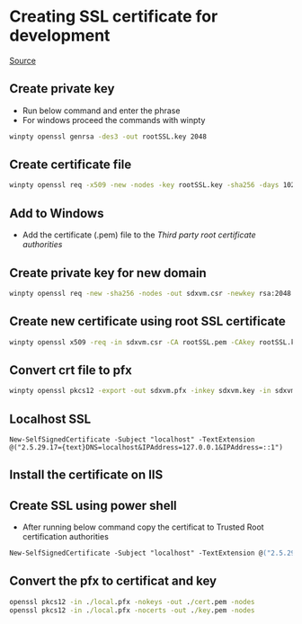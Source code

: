 # Creating SSL certificate for development

[Source](https://zeropointdevelopment.com/how-to-get-https-working-in-windows-10-localhost-dev-environment/)

## Create private key

- Run below command and enter the phrase
- For windows proceed the commands with winpty

```cmd
winpty openssl genrsa -des3 -out rootSSL.key 2048
```

## Create certificate file

```cmd
winpty openssl req -x509 -new -nodes -key rootSSL.key -sha256 -days 1024 -out rootSSL.pem
```

## Add to Windows

- Add the certificate (.pem) file to the _Third party root certificate authorities_

## Create private key for new domain

```cmd
winpty openssl req -new -sha256 -nodes -out sdxvm.csr -newkey rsa:2048 -keyout sdxvm.key -subj "//C=US\ST=TX\L=Houston\O=sdxvm\OU=Dev\CN=sdxvm\emailAddress=schalla@sdxvm"
```

## Create new certificate using root SSL certificate

```cmd
winpty openssl x509 -req -in sdxvm.csr -CA rootSSL.pem -CAkey rootSSL.key -CAcreateserial -out sdxvm.crt -days 500 -sha256 -extensions "authorityKeyIdentifier=keyid,issuer\n basicConstraints=CA:FALSE\n keyUsage = digitalSignature, nonRepudiation, keyEncipherment, dataEncipherment\n  subjectAltName=DNS:sdxvm"
```

## Convert crt file to pfx

```cmd
winpty openssl pkcs12 -export -out sdxvm.pfx -inkey sdxvm.key -in sdxvm.crt
```

## Localhost SSL

```
New-SelfSignedCertificate -Subject "localhost" -TextExtension @("2.5.29.17={text}DNS=localhost&IPAddress=127.0.0.1&IPAddress=::1")
```

## Install the certificate on IIS

## Create SSL using power shell

- After running below command copy the certificat to Trusted Root certification authorities

```ps
New-SelfSignedCertificate -Subject "localhost" -TextExtension @("2.5.29.17={text}DNS=localhost&IPAddress=127.0.0.1&IPAddress=::1")
```

## Convert the pfx to certificat and key

```cmd
openssl pkcs12 -in ./local.pfx -nokeys -out ./cert.pem -nodes
openssl pkcs12 -in ./local.pfx -nocerts -out ./key.pem -nodes
```
